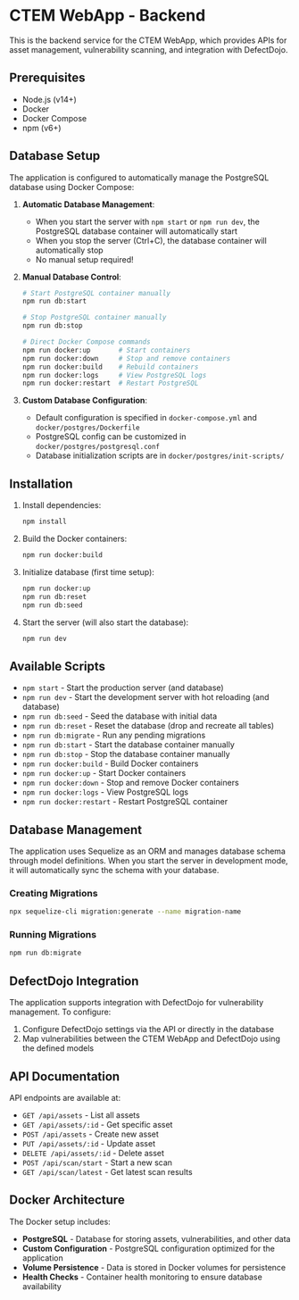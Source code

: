 # CTEM WebApp - Backend

This is the backend service for the CTEM WebApp, which provides APIs for asset management, vulnerability scanning, and integration with DefectDojo.

## Prerequisites

- Node.js (v14+)
- Docker
- Docker Compose
- npm (v6+)

## Database Setup

The application is configured to automatically manage the PostgreSQL database using Docker Compose:

1. **Automatic Database Management**:

   - When you start the server with `npm start` or `npm run dev`, the PostgreSQL database container will automatically start
   - When you stop the server (Ctrl+C), the database container will automatically stop
   - No manual setup required!

2. **Manual Database Control**:

   ```bash
   # Start PostgreSQL container manually
   npm run db:start

   # Stop PostgreSQL container manually
   npm run db:stop

   # Direct Docker Compose commands
   npm run docker:up       # Start containers
   npm run docker:down     # Stop and remove containers
   npm run docker:build    # Rebuild containers
   npm run docker:logs     # View PostgreSQL logs
   npm run docker:restart  # Restart PostgreSQL
   ```

3. **Custom Database Configuration**:
   - Default configuration is specified in `docker-compose.yml` and `docker/postgres/Dockerfile`
   - PostgreSQL config can be customized in `docker/postgres/postgresql.conf`
   - Database initialization scripts are in `docker/postgres/init-scripts/`

## Installation

1. Install dependencies:

   ```bash
   npm install
   ```

2. Build the Docker containers:

   ```bash
   npm run docker:build
   ```

3. Initialize database (first time setup):

   ```bash
   npm run docker:up
   npm run db:reset
   npm run db:seed
   ```

4. Start the server (will also start the database):
   ```bash
   npm run dev
   ```

## Available Scripts

- `npm start` - Start the production server (and database)
- `npm run dev` - Start the development server with hot reloading (and database)
- `npm run db:seed` - Seed the database with initial data
- `npm run db:reset` - Reset the database (drop and recreate all tables)
- `npm run db:migrate` - Run any pending migrations
- `npm run db:start` - Start the database container manually
- `npm run db:stop` - Stop the database container manually
- `npm run docker:build` - Build Docker containers
- `npm run docker:up` - Start Docker containers
- `npm run docker:down` - Stop and remove Docker containers
- `npm run docker:logs` - View PostgreSQL logs
- `npm run docker:restart` - Restart PostgreSQL container

## Database Management

The application uses Sequelize as an ORM and manages database schema through model definitions. When you start the server in development mode, it will automatically sync the schema with your database.

### Creating Migrations

```bash
npx sequelize-cli migration:generate --name migration-name
```

### Running Migrations

```bash
npm run db:migrate
```

## DefectDojo Integration

The application supports integration with DefectDojo for vulnerability management. To configure:

1. Configure DefectDojo settings via the API or directly in the database
2. Map vulnerabilities between the CTEM WebApp and DefectDojo using the defined models

## API Documentation

API endpoints are available at:

- `GET /api/assets` - List all assets
- `GET /api/assets/:id` - Get specific asset
- `POST /api/assets` - Create new asset
- `PUT /api/assets/:id` - Update asset
- `DELETE /api/assets/:id` - Delete asset
- `POST /api/scan/start` - Start a new scan
- `GET /api/scan/latest` - Get latest scan results

## Docker Architecture

The Docker setup includes:

- **PostgreSQL** - Database for storing assets, vulnerabilities, and other data
- **Custom Configuration** - PostgreSQL configuration optimized for the application
- **Volume Persistence** - Data is stored in Docker volumes for persistence
- **Health Checks** - Container health monitoring to ensure database availability
